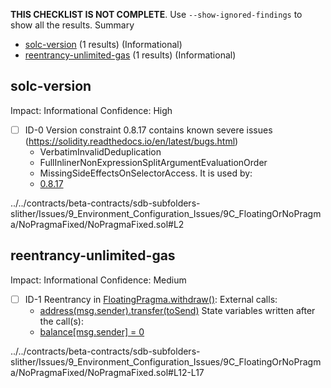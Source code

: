 **THIS CHECKLIST IS NOT COMPLETE**. Use `--show-ignored-findings` to show all the results.
Summary
 - [solc-version](#solc-version) (1 results) (Informational)
 - [reentrancy-unlimited-gas](#reentrancy-unlimited-gas) (1 results) (Informational)
## solc-version
Impact: Informational
Confidence: High
 - [ ] ID-0
Version constraint 0.8.17 contains known severe issues (https://solidity.readthedocs.io/en/latest/bugs.html)
	- VerbatimInvalidDeduplication
	- FullInlinerNonExpressionSplitArgumentEvaluationOrder
	- MissingSideEffectsOnSelectorAccess.
It is used by:
	- [0.8.17](../../contracts/beta-contracts/sdb-subfolders-slither/Issues/9_Environment_Configuration_Issues/9C_FloatingOrNoPragma/NoPragmaFixed/NoPragmaFixed.sol#L2)

../../contracts/beta-contracts/sdb-subfolders-slither/Issues/9_Environment_Configuration_Issues/9C_FloatingOrNoPragma/NoPragmaFixed/NoPragmaFixed.sol#L2


## reentrancy-unlimited-gas
Impact: Informational
Confidence: Medium
 - [ ] ID-1
Reentrancy in [FloatingPragma.withdraw()](../../contracts/beta-contracts/sdb-subfolders-slither/Issues/9_Environment_Configuration_Issues/9C_FloatingOrNoPragma/NoPragmaFixed/NoPragmaFixed.sol#L12-L17):
	External calls:
	- [address(msg.sender).transfer(toSend)](../../contracts/beta-contracts/sdb-subfolders-slither/Issues/9_Environment_Configuration_Issues/9C_FloatingOrNoPragma/NoPragmaFixed/NoPragmaFixed.sol#L15)
	State variables written after the call(s):
	- [balance[msg.sender] = 0](../../contracts/beta-contracts/sdb-subfolders-slither/Issues/9_Environment_Configuration_Issues/9C_FloatingOrNoPragma/NoPragmaFixed/NoPragmaFixed.sol#L16)

../../contracts/beta-contracts/sdb-subfolders-slither/Issues/9_Environment_Configuration_Issues/9C_FloatingOrNoPragma/NoPragmaFixed/NoPragmaFixed.sol#L12-L17


